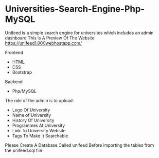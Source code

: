 # Universities-Search-Engine-Php-MySQL
Unifeed is a simple search engine for universites which includes an admin dashboard
This Is A Preview Of The Website https://unifeed1.000webhostapp.com/

Frontend
- HTML
- CSS
- Bootstrap

Backend
- Php/MySQL


The role of the admin is to upload:

- Logo Of University
- Name of University
-  History Of University
- Programmes At University
- Link To University Website
- Tags To Make It Searchable 

Please Create A Database Called unifeed Before importing the tables from the unifeed.sql file 
